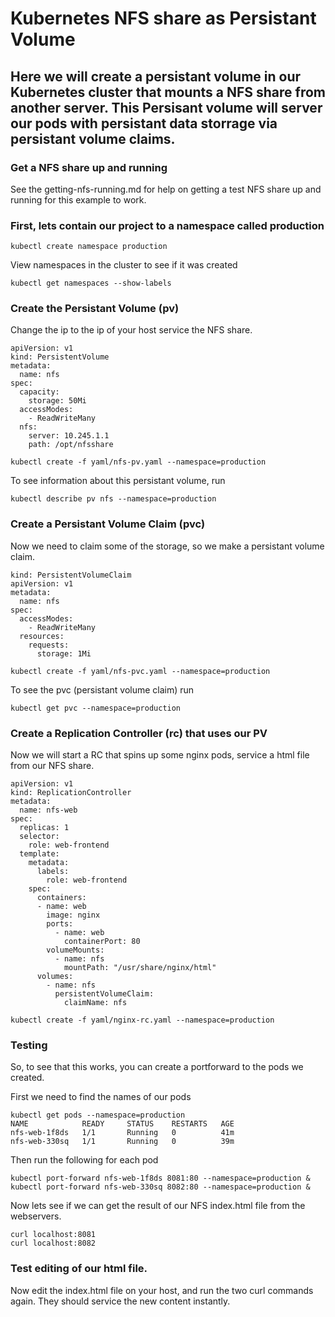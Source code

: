 # Kubernetes NFS share as Persistant Volume
## Here we will create a persistant volume in our Kubernetes cluster that mounts a NFS share from another server. This Persisant volume will server our pods with persistant data storrage via persistant volume claims.

### Get a NFS share up and running
See the getting-nfs-running.md for help on getting a test NFS share up and running for this example to work.

### First, lets contain our project to a namespace called production
```
kubectl create namespace production
```

View namespaces in the cluster to see if it was created
```
kubectl get namespaces --show-labels
```

### Create the Persistant Volume (pv)
Change the ip to the ip of your host service the NFS share.
```
apiVersion: v1
kind: PersistentVolume
metadata:
  name: nfs
spec:
  capacity:
    storage: 50Mi
  accessModes:
    - ReadWriteMany
  nfs:
    server: 10.245.1.1
    path: /opt/nfsshare
```
```
kubectl create -f yaml/nfs-pv.yaml --namespace=production
```

To see information about this persistant volume, run
```
kubectl describe pv nfs --namespace=production
```

### Create a Persistant Volume Claim (pvc)
Now we need to claim some of the storage, so we make a persistant volume claim.
```
kind: PersistentVolumeClaim
apiVersion: v1
metadata:
  name: nfs
spec:
  accessModes:
    - ReadWriteMany
  resources:
    requests:
      storage: 1Mi
```
```
kubectl create -f yaml/nfs-pvc.yaml --namespace=production
```

To see the pvc (persistant volume claim) run
```
kubectl get pvc --namespace=production
```

### Create a Replication Controller (rc) that uses our PV
Now we will start a RC that spins up some nginx pods, service a html file from our NFS share.

```
apiVersion: v1
kind: ReplicationController
metadata:
  name: nfs-web
spec:
  replicas: 1
  selector:
    role: web-frontend
  template:
    metadata:
      labels:
        role: web-frontend
    spec:
      containers:
      - name: web
        image: nginx
        ports:
          - name: web
            containerPort: 80
        volumeMounts:
          - name: nfs
            mountPath: "/usr/share/nginx/html"
      volumes:
        - name: nfs
          persistentVolumeClaim:
            claimName: nfs
```
```
kubectl create -f yaml/nginx-rc.yaml --namespace=production
```

### Testing
So, to see that this works, you can create a portforward to the pods we created.

First we need to find the names of our pods
```
kubectl get pods --namespace=production
NAME            READY     STATUS    RESTARTS   AGE
nfs-web-1f8ds   1/1       Running   0          41m
nfs-web-330sq   1/1       Running   0          39m

```

Then run the following for each pod
```
kubectl port-forward nfs-web-1f8ds 8081:80 --namespace=production &
kubectl port-forward nfs-web-330sq 8082:80 --namespace=production &
```

Now lets see if we can get the result of our NFS index.html file from the webservers.
```
curl localhost:8081
curl localhost:8082
```

### Test editing of our html file.
Now edit the index.html file on your host, and run the two curl commands again. They should service the new content instantly.
